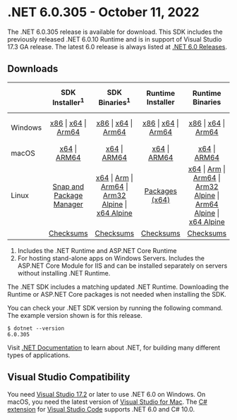 # .NET 6.0.305 - October 11, 2022

The .NET 6.0.305 release is available for download. This SDK includes the previously released .NET 6.0.10 Runtime and is in support of Visual Studio 17.3 GA release. The latest 6.0 release is always listed at [.NET 6.0 Releases](../README.md).

## Downloads

|           | SDK Installer<sup>1</sup>                        | SDK Binaries<sup>1</sup>                 | Runtime Installer                                        | Runtime Binaries                                 | ASP.NET Core Runtime           |Windows Desktop Runtime          |
| --------- | :------------------------------------------:     | :----------------------:                 | :---------------------------:                            | :-------------------------:                      | :-----------------:            | :-----------------:            |
| Windows   | [x86][dotnet-sdk-win-x86.exe] \| [x64][dotnet-sdk-win-x64.exe] \| [Arm64][dotnet-sdk-win-arm64.exe] | [x86][dotnet-sdk-win-x86.zip] \| [x64][dotnet-sdk-win-x64.zip] \|  [Arm64][dotnet-sdk-win-arm64.zip] | [x86][dotnet-runtime-win-x86.exe] \| [x64][dotnet-runtime-win-x64.exe] \| [Arm64][dotnet-runtime-win-arm64.exe] | [x86][dotnet-runtime-win-x86.zip] \| [x64][dotnet-runtime-win-x64.zip] \| [Arm64][dotnet-runtime-win-arm64.zip] | [x86][aspnetcore-runtime-win-x86.exe] \| [x64][aspnetcore-runtime-win-x64.exe] \|<br> [Hosting Bundle][dotnet-hosting-win.exe]<sup>2</sup> | [x86][windowsdesktop-runtime-win-x86.exe] \| [x64][windowsdesktop-runtime-win-x64.exe] \| [Arm64][windowsdesktop-runtime-win-arm64.exe] |
| macOS     | [x64][dotnet-sdk-osx-x64.pkg] \| [ARM64][dotnet-sdk-osx-arm64.pkg] | [x64][dotnet-sdk-osx-x64.tar.gz] \| [ARM64][dotnet-sdk-osx-arm64.tar.gz]  | [x64][dotnet-runtime-osx-x64.pkg] \| [ARM64][dotnet-runtime-osx-arm64.pkg] | [x64][dotnet-runtime-osx-x64.tar.gz] \| [ARM64][dotnet-runtime-osx-arm64.tar.gz]| [x64][aspnetcore-runtime-osx-x64.tar.gz] \| [ARM64][aspnetcore-runtime-osx-arm64.tar.gz] | - |<sup>1</sup>
| Linux     |  [Snap and Package Manager](../install-linux.md)  | [x64][dotnet-sdk-linux-x64.tar.gz] \| [Arm][dotnet-sdk-linux-arm.tar.gz]  \| [Arm64][dotnet-sdk-linux-arm64.tar.gz] \| [Arm32 Alpine][dotnet-sdk-linux-musl-arm.tar.gz]  \| [x64 Alpine][dotnet-sdk-linux-musl-x64.tar.gz] | [Packages (x64)][linux-packages] | [x64][dotnet-runtime-linux-x64.tar.gz] \| [Arm][dotnet-runtime-linux-arm.tar.gz] \| [Arm64][dotnet-runtime-linux-arm64.tar.gz] \| [Arm32 Alpine][dotnet-runtime-linux-musl-arm.tar.gz] \| [Arm64 Alpine][dotnet-runtime-linux-musl-arm64.tar.gz] \| [x64 Alpine][dotnet-runtime-linux-musl-x64.tar.gz]  | [x64][aspnetcore-runtime-linux-x64.tar.gz]<sup>1</sup>  \| [Arm][aspnetcore-runtime-linux-arm.tar.gz]<sup>1</sup> \| [Arm64][aspnetcore-runtime-linux-arm64.tar.gz]<sup>1</sup> \| [x64 Alpine][aspnetcore-runtime-linux-musl-x64.tar.gz] | - | <sup>1</sup> |
|  | [Checksums][checksums-sdk]                             | [Checksums][checksums-sdk]                                      | [Checksums][checksums-runtime]                             | [Checksums][checksums-runtime]  | [Checksums][checksums-runtime]  | [Checksums][checksums-runtime]


1. Includes the .NET Runtime and ASP.NET Core Runtime
2. For hosting stand-alone apps on Windows Servers. Includes the ASP.NET Core Module for IIS and can be installed separately on servers without installing .NET Runtime.


The .NET SDK includes a matching updated .NET Runtime. Downloading the Runtime or ASP.NET Core packages is not needed when installing the SDK.

You can check your .NET SDK version by running the following command. The example version shown is for this release.

```console
$ dotnet --version
6.0.305
```
Visit [.NET Documentation](https://learn.microsoft.com/dotnet/core/) to learn about .NET, for building many different types of applications.


## Visual Studio Compatibility

You need [Visual Studio 17.2](https://visualstudio.microsoft.com) or later to use .NET 6.0 on Windows. On macOS, you need the latest version of [Visual Studio for Mac](https://visualstudio.microsoft.com/vs/mac/). The [C# extension](https://code.visualstudio.com/docs/languages/dotnet) for [Visual Studio Code](https://code.visualstudio.com/) supports .NET 6.0 and C# 10.0.


[blob-runtime]: https://dotnetcli.blob.core.windows.net/dotnet/Runtime/
[blob-sdk]: https://dotnetcli.blob.core.windows.net/dotnet/Sdk/
[release-notes]: https://github.com/dotnet/core/blob/main/release-notes/6.0/6.0.10/6.0.305.md

[checksums-runtime]: https://dotnetcli.blob.core.windows.net/dotnet/checksums/6.0.10-sha.txt
[checksums-sdk]: https://dotnetcli.blob.core.windows.net/dotnet/checksums/6.0.10-sha.txt

[linux-install]: https://learn.microsoft.com/dotnet/core/install/linux
[linux-setup]: https://github.com/dotnet/core/blob/main/Documentation/linux-setup.md

[dotnet-blog]:  https://devblogs.microsoft.com/dotnet/announcing-net-6/
[aspnet-blog]: https://devblogs.microsoft.com/dotnet/announcing-asp-net-core-in-net-6/
[maui-blog]: https://devblogs.microsoft.com/dotnet/update-on-dotnet-maui/

[linux-packages]: ../install-linux.md


[//]: # ( Runtime 6.0.10)
[dotnet-runtime-linux-arm.tar.gz]: https://download.visualstudio.microsoft.com/download/pr/4b760400-58d8-4b6a-a44e-6d4468041136/3d3f29fa7154c975f1e558f0ce7f34a2/dotnet-runtime-6.0.10-linux-arm.tar.gz
[dotnet-runtime-linux-arm64.tar.gz]: https://download.visualstudio.microsoft.com/download/pr/21bc0b9c-669f-4d59-9e6b-d16d1917afc0/fd3fce1337cef07b2e3763d754becb05/dotnet-runtime-6.0.10-linux-arm64.tar.gz
[dotnet-runtime-linux-musl-arm.tar.gz]: https://download.visualstudio.microsoft.com/download/pr/e2fcd51d-b4b5-4b18-9781-03725e0f8698/319cf1066c7b16c177364c2b3b8e34dc/dotnet-runtime-6.0.10-linux-musl-arm.tar.gz
[dotnet-runtime-linux-musl-arm64.tar.gz]: https://download.visualstudio.microsoft.com/download/pr/503f71f3-de50-42ee-b57e-6a657a311729/f2e94dd72400ed84fec1b325ac7c362f/dotnet-runtime-6.0.10-linux-musl-arm64.tar.gz
[dotnet-runtime-linux-musl-x64.tar.gz]: https://download.visualstudio.microsoft.com/download/pr/0962aa41-5e26-4382-94bb-9bf15faf146e/8968881c7f465e73626235470b0faf6c/dotnet-runtime-6.0.10-linux-musl-x64.tar.gz
[dotnet-runtime-linux-x64.tar.gz]: https://download.visualstudio.microsoft.com/download/pr/48fbc600-8228-424e-aaed-52b7e601c277/c493b8ac4629341f1e5acc4ff515fead/dotnet-runtime-6.0.10-linux-x64.tar.gz
[dotnet-runtime-osx-arm64.pkg]: https://download.visualstudio.microsoft.com/download/pr/6afedb21-384c-4110-9856-189c169b231f/843a9a27982eaf00b0bb8ed5a9626401/dotnet-runtime-6.0.10-osx-arm64.pkg
[dotnet-runtime-osx-arm64.tar.gz]: https://download.visualstudio.microsoft.com/download/pr/f48a8f09-4b5a-40b4-ac4d-197d6ac53038/3cdc2003e07ccf4b22e9bf9a0313a5dc/dotnet-runtime-6.0.10-osx-arm64.tar.gz
[dotnet-runtime-osx-x64.pkg]: https://download.visualstudio.microsoft.com/download/pr/1cf60908-695c-4d98-a502-47ba21c9f9bf/8163b98d2c2a4f725af448adbe1047a7/dotnet-runtime-6.0.10-osx-x64.pkg
[dotnet-runtime-osx-x64.tar.gz]: https://download.visualstudio.microsoft.com/download/pr/f088e65a-26aa-4da3-a3e5-b4e7e419add8/79a7a79a56eeb08b0646f34952a00091/dotnet-runtime-6.0.10-osx-x64.tar.gz
[dotnet-runtime-win-arm64.exe]: https://download.visualstudio.microsoft.com/download/pr/1d61e401-55e3-498f-aa6a-de0a29ef2d8d/39d3d5ff136e14a6cc3621b4d8202495/dotnet-runtime-6.0.10-win-arm64.exe
[dotnet-runtime-win-arm64.zip]: https://download.visualstudio.microsoft.com/download/pr/f3ca8276-8a53-4c46-9486-bbdf32ea8481/114a1049ce0f1efab0b59663ccfc34ed/dotnet-runtime-6.0.10-win-arm64.zip
[dotnet-runtime-win-x64.exe]: https://download.visualstudio.microsoft.com/download/pr/50336bc7-7fd1-4a12-b5a2-81ce0219edf9/8d862413975808de0d835888e41e49a7/dotnet-runtime-6.0.10-win-x64.exe
[dotnet-runtime-win-x64.zip]: https://download.visualstudio.microsoft.com/download/pr/e764b48d-970f-41b5-a23b-c0f78a42fa03/16c9c1d0e5d168c6acbdfc1236f635b8/dotnet-runtime-6.0.10-win-x64.zip
[dotnet-runtime-win-x86.exe]: https://download.visualstudio.microsoft.com/download/pr/aaf0e61e-c5f6-4ead-9324-d0ff07e4c3de/677f360ffac9ba1b7a062cf4e5265ca7/dotnet-runtime-6.0.10-win-x86.exe
[dotnet-runtime-win-x86.zip]: https://download.visualstudio.microsoft.com/download/pr/7e7a6898-148f-4524-bfb5-a846049c7b6f/1e0c24eb4228adbe9b446dda64957bc4/dotnet-runtime-6.0.10-win-x86.zip

[//]: # ( WindowsDesktop 6.0.10)
[windowsdesktop-runtime-win-arm64.exe]: https://download.visualstudio.microsoft.com/download/pr/b05a38ca-a434-473c-b031-07f05c75487e/0dfe9108f47050d81f1bc09002de6881/windowsdesktop-runtime-6.0.10-win-arm64.exe
[windowsdesktop-runtime-win-arm64.zip]: https://download.visualstudio.microsoft.com/download/pr/cbab112c-20d1-4526-9811-50be6530a6dc/1fd204150641afde14110d19789da47d/windowsdesktop-runtime-6.0.10-win-arm64.zip
[windowsdesktop-runtime-win-x64.exe]: https://download.visualstudio.microsoft.com/download/pr/a6e878eb-d1da-40cb-8b6a-7f5b9390f09c/e4431ce2aa28b6c9956db672209be500/windowsdesktop-runtime-6.0.10-win-x64.exe
[windowsdesktop-runtime-win-x64.zip]: https://download.visualstudio.microsoft.com/download/pr/5a9d799c-5675-4aa6-a752-67123531478d/a973751190ea104b3a710191208e66b9/windowsdesktop-runtime-6.0.10-win-x64.zip
[windowsdesktop-runtime-win-x86.exe]: https://download.visualstudio.microsoft.com/download/pr/6f8cf899-4800-400e-a196-867e7593c8e4/351213f8ae397c30efcfbb78fb10def2/windowsdesktop-runtime-6.0.10-win-x86.exe
[windowsdesktop-runtime-win-x86.zip]: https://download.visualstudio.microsoft.com/download/pr/1b88711d-3354-4863-ba5e-0ccccec7e81c/036f96959c5855ee9ef0d73763595d3e/windowsdesktop-runtime-6.0.10-win-x86.zip

[//]: # ( ASP 6.0.10)
[aspnetcore-runtime-linux-arm.tar.gz]: https://download.visualstudio.microsoft.com/download/pr/eb049d47-1cd1-4a76-8b4c-3efee9890f2a/53441bce40b9ac8d073fb4742d823c3b/aspnetcore-runtime-6.0.10-linux-arm.tar.gz
[aspnetcore-runtime-linux-arm64.tar.gz]: https://download.visualstudio.microsoft.com/download/pr/c37e7250-886d-47e1-840e-fc0ae2aad195/81f019f66f158b7ccb3511d2fa5dec53/aspnetcore-runtime-6.0.10-linux-arm64.tar.gz
[aspnetcore-runtime-linux-musl-arm.tar.gz]: https://download.visualstudio.microsoft.com/download/pr/9d1c5701-2a62-44d2-8fa0-908a94913df6/ec6c9c40cd2bad036248660511310d71/aspnetcore-runtime-6.0.10-linux-musl-arm.tar.gz
[aspnetcore-runtime-linux-musl-arm64.tar.gz]: https://download.visualstudio.microsoft.com/download/pr/14ba166b-6dde-4a9c-85d4-e4294fb4f676/8c2476c039a628a7f573bb2b257ccd84/aspnetcore-runtime-6.0.10-linux-musl-arm64.tar.gz
[aspnetcore-runtime-linux-musl-x64.tar.gz]: https://download.visualstudio.microsoft.com/download/pr/fb38e333-d733-448a-b7e9-7020b720d0e3/9cbdb02e1e42bacc02479312ef8afd09/aspnetcore-runtime-6.0.10-linux-musl-x64.tar.gz
[aspnetcore-runtime-linux-x64.tar.gz]: https://download.visualstudio.microsoft.com/download/pr/7d44ddeb-ad35-41a8-a581-03b151afbd80/6888586c28836b1e1f71df879184550b/aspnetcore-runtime-6.0.10-linux-x64.tar.gz
[aspnetcore-runtime-osx-arm64.tar.gz]: https://download.visualstudio.microsoft.com/download/pr/49c2a919-5162-4314-9010-a8da201e965e/f346ee2fc7ff046045edcca0778c625c/aspnetcore-runtime-6.0.10-osx-arm64.tar.gz
[aspnetcore-runtime-osx-x64.tar.gz]: https://download.visualstudio.microsoft.com/download/pr/38af6f1b-7b6b-40dc-8f0c-1f2025bea76e/795b0e4dff571fc01702d9cfbad359c0/aspnetcore-runtime-6.0.10-osx-x64.tar.gz
[aspnetcore-runtime-win-arm64.zip]: https://download.visualstudio.microsoft.com/download/pr/4ce27377-7db7-486d-bd0d-d83906c8c14b/3ee001cc96bd654db502109ef6a97a2d/aspnetcore-runtime-6.0.10-win-arm64.zip
[aspnetcore-runtime-win-x64.exe]: https://download.visualstudio.microsoft.com/download/pr/2370bcad-45b1-4ccb-bc61-21ffd7116d63/1aa8efcabfb60ee778b913a5eb237a56/aspnetcore-runtime-6.0.10-win-x64.exe
[aspnetcore-runtime-win-x64.zip]: https://download.visualstudio.microsoft.com/download/pr/a3892a55-5630-4dbf-81ff-17f08fb0632b/f55b436dad325fe8b41f67fcb80e1366/aspnetcore-runtime-6.0.10-win-x64.zip
[aspnetcore-runtime-win-x86.exe]: https://download.visualstudio.microsoft.com/download/pr/16a50311-71a0-49c2-bfdc-2ed11ade7043/b7ee5cb05411fc03931b6ec9d6c63e87/aspnetcore-runtime-6.0.10-win-x86.exe
[aspnetcore-runtime-win-x86.zip]: https://download.visualstudio.microsoft.com/download/pr/9f84c767-7d96-4b86-befb-0dc436636140/23840bbf8abc9690dbefa96162f704de/aspnetcore-runtime-6.0.10-win-x86.zip
[dotnet-hosting-win.exe]: https://download.visualstudio.microsoft.com/download/pr/870aa66a-733e-45fa-aecb-27aaec423f40/833d0387587b9fb35e47e75f2cfe0288/dotnet-hosting-6.0.10-win.exe

[//]: # ( SDK 6.0.305)
[dotnet-sdk-linux-arm.tar.gz]: https://download.visualstudio.microsoft.com/download/pr/2f5729be-273f-45fd-a1ec-f91695951839/a26275ca2b4abf646c7783c5a409ff31/dotnet-sdk-6.0.305-linux-arm.tar.gz
[dotnet-sdk-linux-arm64.tar.gz]: https://download.visualstudio.microsoft.com/download/pr/031e2cdb-71ae-4f10-8862-e2883ff82f03/fdbd377c5d84c1c07c4b8d1c87cca6bc/dotnet-sdk-6.0.305-linux-arm64.tar.gz
[dotnet-sdk-linux-musl-arm.tar.gz]: https://download.visualstudio.microsoft.com/download/pr/9cfcd9c4-d70c-4efe-9b99-a05f2db402f5/c4d9096b344251b76e47794d409dcd4a/dotnet-sdk-6.0.305-linux-musl-arm.tar.gz
[dotnet-sdk-linux-musl-arm64.tar.gz]: https://download.visualstudio.microsoft.com/download/pr/18953c14-c8b8-4195-a388-9644a51a7dd4/d8170a612849aab21b5ebfb586a5cbed/dotnet-sdk-6.0.305-linux-musl-arm64.tar.gz
[dotnet-sdk-linux-musl-x64.tar.gz]: https://download.visualstudio.microsoft.com/download/pr/7a43cecf-ea23-407c-b7f0-14c5acd69e02/6552f25c68937ac8184a966196b8a7ad/dotnet-sdk-6.0.305-linux-musl-x64.tar.gz
[dotnet-sdk-linux-x64.tar.gz]: https://download.visualstudio.microsoft.com/download/pr/eb15bbfe-c330-448b-9808-075610943fba/cf8bc8799a562f76bb82ee0d1c11c5ff/dotnet-sdk-6.0.305-linux-x64.tar.gz
[dotnet-sdk-osx-arm64.pkg]: https://download.visualstudio.microsoft.com/download/pr/2442dd43-be6b-414b-af10-bfea56a0213f/b8a25c1641bc53bfb29d4db6ca039be7/dotnet-sdk-6.0.305-osx-arm64.pkg
[dotnet-sdk-osx-arm64.tar.gz]: https://download.visualstudio.microsoft.com/download/pr/e9c3e9a3-26da-4dc4-ae3d-b234b3659a7a/0fc19a87c495b161a2136d8c37a04303/dotnet-sdk-6.0.305-osx-arm64.tar.gz
[dotnet-sdk-osx-x64.pkg]: https://download.visualstudio.microsoft.com/download/pr/c047f768-7b43-4777-8509-9db401c59270/bc126f4445a6da393eda042104f5f039/dotnet-sdk-6.0.305-osx-x64.pkg
[dotnet-sdk-osx-x64.tar.gz]: https://download.visualstudio.microsoft.com/download/pr/708db014-a6c4-4284-8e5a-3a5aaadf6900/722f30b917a088f11878120c4daa80f2/dotnet-sdk-6.0.305-osx-x64.tar.gz
[dotnet-sdk-win-arm64.exe]: https://download.visualstudio.microsoft.com/download/pr/fd6b92cf-9824-4e51-8fb9-8846defee2b3/5fa5d36184a45d425a161338838d532c/dotnet-sdk-6.0.305-win-arm64.exe
[dotnet-sdk-win-arm64.zip]: https://download.visualstudio.microsoft.com/download/pr/1ba1bef2-e4bf-44de-9df2-7453b2e562a1/2af91a1fcbb5a84a1a34d7b295742663/dotnet-sdk-6.0.305-win-arm64.zip
[dotnet-sdk-win-x64.exe]: https://download.visualstudio.microsoft.com/download/pr/af52a0a5-09d6-4ac6-9b7e-b22beefa38f5/38796ca6f31d7ac5a4cd3116befa76f9/dotnet-sdk-6.0.305-win-x64.exe
[dotnet-sdk-win-x64.zip]: https://download.visualstudio.microsoft.com/download/pr/39cf4c9d-37e0-46ac-8428-5b7732a87215/0964fdbc930d81fb109855ee097596c9/dotnet-sdk-6.0.305-win-x64.zip
[dotnet-sdk-win-x86.exe]: https://download.visualstudio.microsoft.com/download/pr/8e4c4130-d2a0-48ea-b5a2-dcd94d0ab535/5e39b3e3a2247ae179db3c00e2dd2c48/dotnet-sdk-6.0.305-win-x86.exe
[dotnet-sdk-win-x86.zip]: https://download.visualstudio.microsoft.com/download/pr/c30719e4-5e68-4054-bf67-090098a94c18/557d79682e79b73e84d69fcccf72f727/dotnet-sdk-6.0.305-win-x86.zip